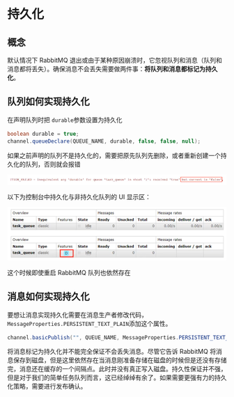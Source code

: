 # 持久化

## 概念

默认情况下 RabbitMQ 退出或由于某种原因崩溃时，它忽视队列和消息（队列和消息都将丢失）。确保消息不会丢失需要做两件事：**将队列和消息都标记为持久化**。

## 队列如何实现持久化

在声明队列时把 `durable`参数设置为持久化

```java
boolean durable = true;
channel.queueDeclare(QUEUE_NAME, durable, false, false, null);
```

如果之前声明的队列不是持久化的，需要把原先队列先删除，或者重新创建一个持久化的队列，否则就会报错

![image-20211014162655424](img/image-20211014162655424.png)

以下为控制台中持久化与非持久化队列的 UI 显示区：

![image-20211014162607178](img/image-20211014162607178.png)

这个时候即使重启 RabbitMQ 队列也依然存在

## 消息如何实现持久化

要想让消息实现持久化需要在消息生产者修改代码，`MessageProperties.PERSISTENT_TEXT_PLAIN`添加这个属性。

```java
channel.basicPublish("", QUEUE_NAME, MessageProperties.PERSISTENT_TEXT_PLAIN, msg.getBytes());
```

将消息标记为持久化并不能完全保证不会丢失消息。尽管它告诉 RabbitMQ 将消息保存到磁盘，但是这里依然存在当消息刚准备存储在磁盘的时候但是还没有存储完，消息还在缓存的一个间隔点。此时并没有真正写入磁盘。持久性保证并不强，但是对于我们的简单任务队列而言，这已经绰绰有余了。如果需要更强有力的持久化策略，需要进行发布确认。
